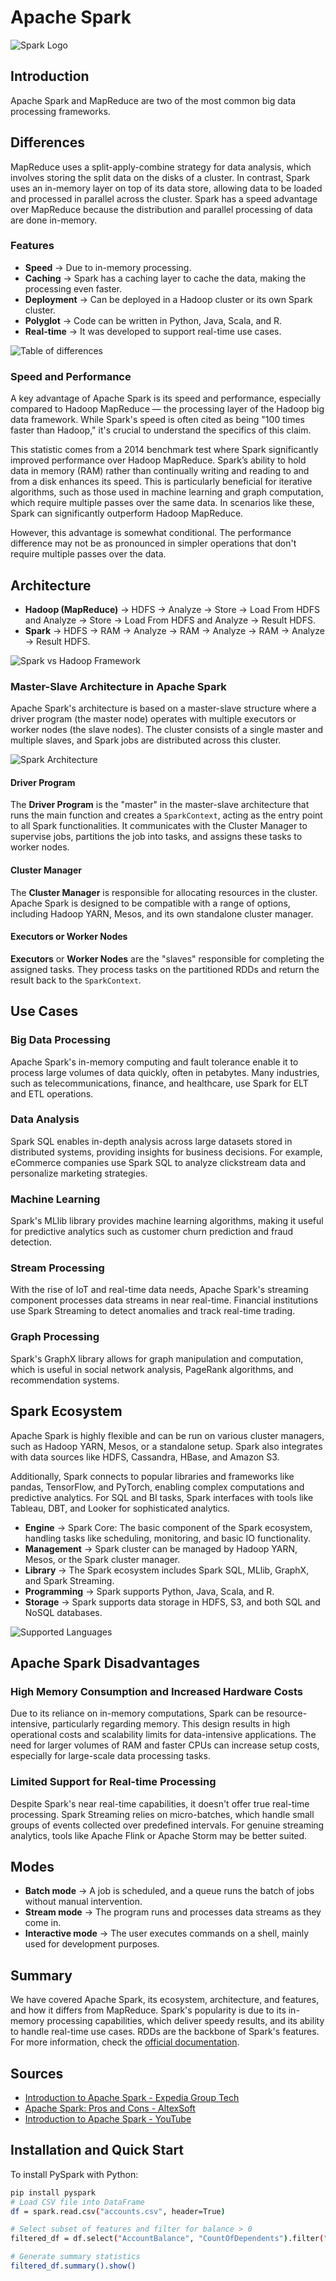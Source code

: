 # Apache Spark

![Spark Logo](apache-spark-logo-E141C92C3E-seeklogo.com.webp)

## Introduction

Apache Spark and MapReduce are two of the most common big data processing frameworks.

## Differences

MapReduce uses a split-apply-combine strategy for data analysis, which involves storing the split data on the disks of a cluster. In contrast, Spark uses an in-memory layer on top of its data store, allowing data to be loaded and processed in parallel across the cluster. Spark has a speed advantage over MapReduce because the distribution and parallel processing of data are done in-memory.

### Features

- **Speed** → Due to in-memory processing.
- **Caching** → Spark has a caching layer to cache the data, making the processing even faster.
- **Deployment** → Can be deployed in a Hadoop cluster or its own Spark cluster.
- **Polyglot** → Code can be written in Python, Java, Scala, and R.
- **Real-time** → It was developed to support real-time use cases.

![Table of differences](1_cJy9Dn34JuSpENP5Z-I6Zg.webp)

### Speed and Performance

A key advantage of Apache Spark is its speed and performance, especially compared to Hadoop MapReduce — the processing layer of the Hadoop big data framework. While Spark's speed is often cited as being "100 times faster than Hadoop," it's crucial to understand the specifics of this claim.

This statistic comes from a 2014 benchmark test where Spark significantly improved performance over Hadoop MapReduce. Spark’s ability to hold data in memory (RAM) rather than continually writing and reading to and from a disk enhances its speed. This is particularly beneficial for iterative algorithms, such as those used in machine learning and graph computation, which require multiple passes over the same data. In scenarios like these, Spark can significantly outperform Hadoop MapReduce.

However, this advantage is somewhat conditional. The performance difference may not be as pronounced in simpler operations that don't require multiple passes over the data.

## Architecture

- **Hadoop (MapReduce)** → HDFS → Analyze → Store → Load From HDFS and Analyze → Store → Load From HDFS and Analyze → Result HDFS.
- **Spark** → HDFS → RAM → Analyze → RAM → Analyze → RAM → Analyze → Result HDFS.

![Spark vs Hadoop Framework](Spark-Framework-vs-Hadoop-Framework.png)

### Master-Slave Architecture in Apache Spark

Apache Spark's architecture is based on a master-slave structure where a driver program (the master node) operates with multiple executors or worker nodes (the slave nodes). The cluster consists of a single master and multiple slaves, and Spark jobs are distributed across this cluster.

![Spark Architecture](7ae18188-9221-49c8-acce-5ba77e9f08c1.webp)

#### Driver Program

The **Driver Program** is the "master" in the master-slave architecture that runs the main function and creates a `SparkContext`, acting as the entry point to all Spark functionalities. It communicates with the Cluster Manager to supervise jobs, partitions the job into tasks, and assigns these tasks to worker nodes.

#### Cluster Manager

The **Cluster Manager** is responsible for allocating resources in the cluster. Apache Spark is designed to be compatible with a range of options, including Hadoop YARN, Mesos, and its own standalone cluster manager.

#### Executors or Worker Nodes

**Executors** or **Worker Nodes** are the "slaves" responsible for completing the assigned tasks. They process tasks on the partitioned RDDs and return the result back to the `SparkContext`.

## Use Cases

### Big Data Processing

Apache Spark's in-memory computing and fault tolerance enable it to process large volumes of data quickly, often in petabytes. Many industries, such as telecommunications, finance, and healthcare, use Spark for ELT and ETL operations.

### Data Analysis

Spark SQL enables in-depth analysis across large datasets stored in distributed systems, providing insights for business decisions. For example, eCommerce companies use Spark SQL to analyze clickstream data and personalize marketing strategies.

### Machine Learning

Spark's MLlib library provides machine learning algorithms, making it useful for predictive analytics such as customer churn prediction and fraud detection.

### Stream Processing

With the rise of IoT and real-time data needs, Apache Spark's streaming component processes data streams in near real-time. Financial institutions use Spark Streaming to detect anomalies and track real-time trading.

### Graph Processing

Spark's GraphX library allows for graph manipulation and computation, which is useful in social network analysis, PageRank algorithms, and recommendation systems.

## Spark Ecosystem

Apache Spark is highly flexible and can be run on various cluster managers, such as Hadoop YARN, Mesos, or a standalone setup. Spark also integrates with data sources like HDFS, Cassandra, HBase, and Amazon S3.

Additionally, Spark connects to popular libraries and frameworks like pandas, TensorFlow, and PyTorch, enabling complex computations and predictive analytics. For SQL and BI tasks, Spark interfaces with tools like Tableau, DBT, and Looker for sophisticated analytics.

- **Engine** → Spark Core: The basic component of the Spark ecosystem, handling tasks like scheduling, monitoring, and basic IO functionality.
- **Management** → Spark cluster can be managed by Hadoop YARN, Mesos, or the Spark cluster manager.
- **Library** → The Spark ecosystem includes Spark SQL, MLlib, GraphX, and Spark Streaming.
- **Programming** → Spark supports Python, Java, Scala, and R.
- **Storage** → Spark supports data storage in HDFS, S3, and both SQL and NoSQL databases.

![Supported Languages](1_UsRTz2Xlz6hnhj5cWnCtcQ.webp)

## Apache Spark Disadvantages

### High Memory Consumption and Increased Hardware Costs

Due to its reliance on in-memory computations, Spark can be resource-intensive, particularly regarding memory. This design results in high operational costs and scalability limits for data-intensive applications. The need for larger volumes of RAM and faster CPUs can increase setup costs, especially for large-scale data processing tasks.

### Limited Support for Real-time Processing

Despite Spark's near real-time capabilities, it doesn't offer true real-time processing. Spark Streaming relies on micro-batches, which handle small groups of events collected over predefined intervals. For genuine streaming analytics, tools like Apache Flink or Apache Storm may be better suited.

## Modes

- **Batch mode** → A job is scheduled, and a queue runs the batch of jobs without manual intervention.
- **Stream mode** → The program runs and processes data streams as they come in.
- **Interactive mode** → The user executes commands on a shell, mainly used for development purposes.

## Summary

We have covered Apache Spark, its ecosystem, architecture, and features, and how it differs from MapReduce. Spark's popularity is due to its in-memory processing capabilities, which deliver speedy results, and its ability to handle real-time use cases. RDDs are the backbone of Spark's features. For more information, check the [official documentation](https://spark.apache.org/documentation.html).

## Sources

- [Introduction to Apache Spark - Expedia Group Tech](https://medium.com/expedia-group-tech/an-introduction-to-apache-spark-f0795f2d5201)
- [Apache Spark: Pros and Cons - AltexSoft](https://www.altexsoft.com/blog/apache-spark-pros-cons/)
- [Introduction to Apache Spark - YouTube](https://www.youtube.com/watch?v=myVWLaUdJac)

## Installation and Quick Start

To install PySpark with Python:

```bash
pip install pyspark
# Load CSV file into DataFrame
df = spark.read.csv("accounts.csv", header=True)

# Select subset of features and filter for balance > 0
filtered_df = df.select("AccountBalance", "CountOfDependents").filter("AccountBalance > 0")

# Generate summary statistics
filtered_df.summary().show()
```

